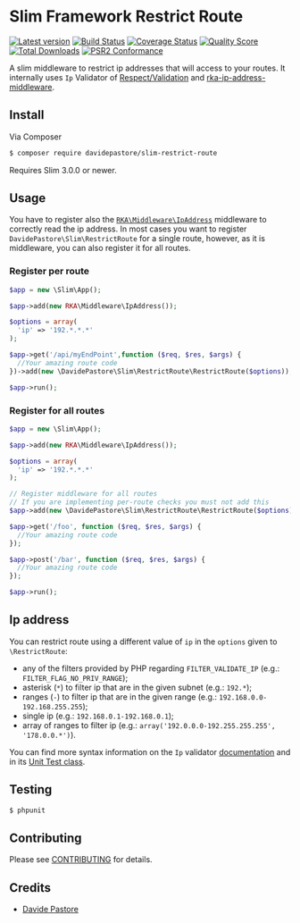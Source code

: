 # Slim Framework Restrict Route

[![Latest version][ico-version]][link-packagist]
[![Build Status][ico-travis]][link-travis]
[![Coverage Status][ico-scrutinizer]][link-scrutinizer]
[![Quality Score][ico-code-quality]][link-code-quality]
[![Total Downloads][ico-downloads]][link-downloads]
[![PSR2 Conformance][ico-styleci]][link-styleci]


A slim middleware to restrict ip addresses that will access to your routes. It internally uses `Ip` Validator of [Respect/Validation][respect-validation] and [rka-ip-address-middleware][rka-ip-address-middleware].

## Install

Via Composer

``` bash
$ composer require davidepastore/slim-restrict-route
```

Requires Slim 3.0.0 or newer.

## Usage

You have to register also the [`RKA\Middleware\IpAddress`][rka-ip-address-middleware] middleware to correctly read the ip address.
In most cases you want to register `DavidePastore\Slim\RestrictRoute` for a single route, however,
as it is middleware, you can also register it for all routes.


### Register per route

```php
$app = new \Slim\App();

$app->add(new RKA\Middleware\IpAddress());

$options = array(
  'ip' => '192.*.*.*'
);

$app->get('/api/myEndPoint',function ($req, $res, $args) {
  //Your amazing route code
})->add(new \DavidePastore\Slim\RestrictRoute\RestrictRoute($options));

$app->run();
```


### Register for all routes

```php
$app = new \Slim\App();

$app->add(new RKA\Middleware\IpAddress());

$options = array(
  'ip' => '192.*.*.*'
);

// Register middleware for all routes
// If you are implementing per-route checks you must not add this
$app->add(new \DavidePastore\Slim\RestrictRoute\RestrictRoute($options));

$app->get('/foo', function ($req, $res, $args) {
  //Your amazing route code
});

$app->post('/bar', function ($req, $res, $args) {
  //Your amazing route code
});

$app->run();
```

## Ip address

You can restrict route using a different value of `ip` in the `options` given to `\RestrictRoute`:
* any of the filters provided by PHP regarding `FILTER_VALIDATE_IP` (e.g.: `FILTER_FLAG_NO_PRIV_RANGE`);
* asterisk (`*`) to filter ip that are in the given subnet (e.g.: `192.*`);
* ranges (`-`) to filter ip that are in the given range (e.g.: `192.168.0.0-192.168.255.255`);
* single ip (e.g.: `192.168.0.1-192.168.0.1`);
* array of ranges to filter ip (e.g.: `array('192.0.0.0-192.255.255.255', '178.0.0.*')`).

You can find more syntax information on the `Ip` validator [documentation](https://github.com/Respect/Validation/blob/master/docs/Ip.md) and in its [Unit Test class](https://github.com/Respect/Validation/blob/master/tests/unit/Rules/IpTest.php).

## Testing

``` bash
$ phpunit
```

## Contributing

Please see [CONTRIBUTING](CONTRIBUTING.md) for details.

## Credits

- [Davide Pastore](https://github.com/davidepastore)


[respect-validation]: https://github.com/Respect/Validation/
[rka-ip-address-middleware]: https://github.com/akrabat/rka-ip-address-middleware
[ico-version]: https://img.shields.io/packagist/v/DavidePastore/Slim-Restrict-Route.svg?style=flat-square
[ico-travis]: https://travis-ci.org/DavidePastore/Slim-Restrict-Route.svg?branch=master
[ico-scrutinizer]: https://img.shields.io/scrutinizer/coverage/g/DavidePastore/Slim-Restrict-Route.svg?style=flat-square
[ico-code-quality]: https://img.shields.io/scrutinizer/g/davidepastore/Slim-Restrict-Route.svg?style=flat-square
[ico-downloads]: https://img.shields.io/packagist/dt/davidepastore/slim-restrict-route.svg?style=flat-square
[ico-styleci]: https://styleci.io/repos/57071167/shield

[link-packagist]: https://packagist.org/packages/davidepastore/slim-restrict-route
[link-travis]: https://travis-ci.org/DavidePastore/Slim-Restrict-Route
[link-scrutinizer]: https://scrutinizer-ci.com/g/DavidePastore/Slim-Restrict-Route/code-structure
[link-code-quality]: https://scrutinizer-ci.com/g/DavidePastore/Slim-Restrict-Route
[link-downloads]: https://packagist.org/packages/davidepastore/slim-restrict-route
[link-styleci]: https://styleci.io/repos/57071167/

